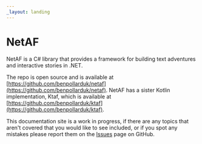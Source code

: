 ```yaml
---
_layout: landing
---
```

# NetAF
NetAF is a C# library that provides a framework for building text adventures and interactive stories in .NET.

The repo is open source and is available at [https://github.com/benpollarduk/netaf](https://github.com/benpollarduk/netaf). NetAF has a sister Kotlin implementation, Ktaf, which is available at [https://github.com/benpollarduk/ktaf](https://github.com/benpollarduk/ktaf).

This documentation site is a work in progress, if there are any topics that aren't covered that you would like to see included, or if you spot any mistakes please report them on the [Issues](https://github.com/benpollarduk/netaf/issues) page on GitHub.
